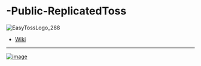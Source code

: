 # -Public-ReplicatedToss

![EasyTossLogo_288](https://github.com/Klian326/-Public-EasyToss/assets/48155922/c0d5c964-6327-4a3a-9cac-40757cc1c7e7)

* [Wiki](https://github.com/Klian326/-Public-ReplicatedToss/wiki)

***

[![image](https://user-images.githubusercontent.com/48155922/229132365-25a106e6-1f63-49c0-a3b6-a9c1bd7f051b.png)](https://discord.gg/DQRFRJMvQJ)
